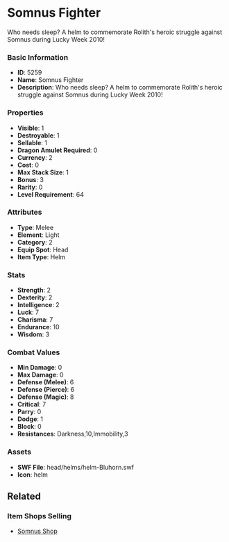 # Somnus Fighter

Who needs sleep? A helm to commemorate Rolith's heroic struggle against Somnus during Lucky Week 2010!

### Basic Information

- **ID**: 5259
- **Name**: Somnus Fighter
- **Description**: Who needs sleep? A helm to commemorate Rolith&#039;s heroic struggle against Somnus during Lucky Week 2010!

### Properties

- **Visible**: 1
- **Destroyable**: 1
- **Sellable**: 1
- **Dragon Amulet Required**: 0
- **Currency**: 2
- **Cost**: 0
- **Max Stack Size**: 1
- **Bonus**: 3
- **Rarity**: 0
- **Level Requirement**: 64

### Attributes

- **Type**: Melee
- **Element**: Light
- **Category**: 2
- **Equip Spot**: Head
- **Item Type**: Helm

### Stats

- **Strength**: 2
- **Dexterity**: 2
- **Intelligence**: 2
- **Luck**: 7
- **Charisma**: 7
- **Endurance**: 10
- **Wisdom**: 3

### Combat Values

- **Min Damage**: 0
- **Max Damage**: 0
- **Defense (Melee)**: 6
- **Defense (Pierce)**: 6
- **Defense (Magic)**: 8
- **Critical**: 7
- **Parry**: 0
- **Dodge**: 1
- **Block**: 0
- **Resistances**: Darkness,10,Immobility,3

### Assets

- **SWF File**: head/helms/helm-Bluhorn.swf
- **Icon**: helm

## Related

### Item Shops Selling

- [Somnus Shop](../item-shops/194-somnus-shop.md)

